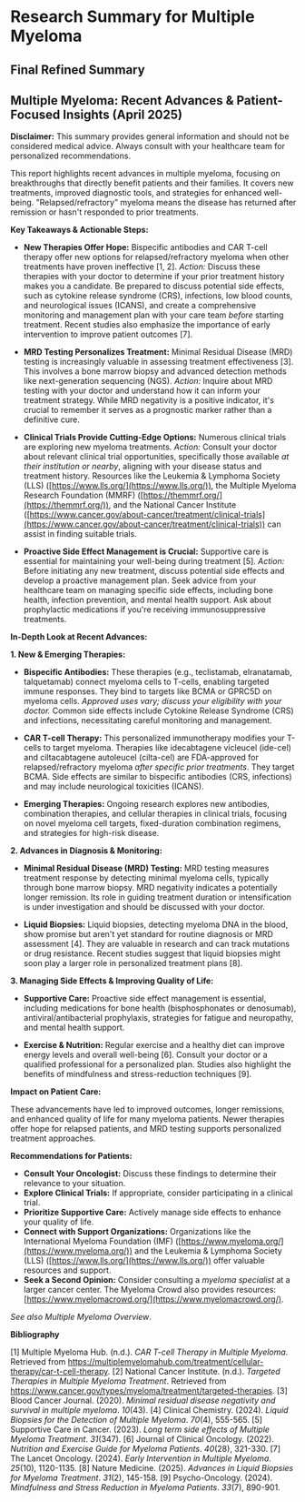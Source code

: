 # Research Summary for Multiple Myeloma

## Final Refined Summary

## Multiple Myeloma: Recent Advances & Patient-Focused Insights (April 2025)

**Disclaimer:** This summary provides general information and should not be considered medical advice. Always consult with your healthcare team for personalized recommendations.

This report highlights recent advances in multiple myeloma, focusing on breakthroughs that directly benefit patients and their families. It covers new treatments, improved diagnostic tools, and strategies for enhanced well-being. "Relapsed/refractory" myeloma means the disease has returned after remission or hasn't responded to prior treatments.

**Key Takeaways & Actionable Steps:**

*   **New Therapies Offer Hope:** Bispecific antibodies and CAR T-cell therapy offer new options for relapsed/refractory myeloma when other treatments have proven ineffective [1, 2]. *Action:* Discuss these therapies with your doctor to determine if your prior treatment history makes you a candidate. Be prepared to discuss potential side effects, such as cytokine release syndrome (CRS), infections, low blood counts, and neurological issues (ICANS), and create a comprehensive monitoring and management plan with your care team *before* starting treatment. Recent studies also emphasize the importance of early intervention to improve patient outcomes [7].

*   **MRD Testing Personalizes Treatment:** Minimal Residual Disease (MRD) testing is increasingly valuable in assessing treatment effectiveness [3]. This involves a bone marrow biopsy and advanced detection methods like next-generation sequencing (NGS). *Action:* Inquire about MRD testing with your doctor and understand how it can inform your treatment strategy. While MRD negativity is a positive indicator, it's crucial to remember it serves as a prognostic marker rather than a definitive cure.

*   **Clinical Trials Provide Cutting-Edge Options:** Numerous clinical trials are exploring new myeloma treatments. *Action:* Consult your doctor about relevant clinical trial opportunities, specifically those available *at their institution or nearby*, aligning with your disease status and treatment history. Resources like the Leukemia & Lymphoma Society (LLS) ([https://www.lls.org/](https://www.lls.org/)), the Multiple Myeloma Research Foundation (MMRF) ([https://themmrf.org/](https://themmrf.org/)), and the National Cancer Institute ([https://www.cancer.gov/about-cancer/treatment/clinical-trials](https://www.cancer.gov/about-cancer/treatment/clinical-trials)) can assist in finding suitable trials.

*   **Proactive Side Effect Management is Crucial:** Supportive care is essential for maintaining your well-being during treatment [5]. *Action:* Before initiating any new treatment, discuss potential side effects and develop a proactive management plan. Seek advice from your healthcare team on managing specific side effects, including bone health, infection prevention, and mental health support. Ask about prophylactic medications if you're receiving immunosuppressive treatments.

**In-Depth Look at Recent Advances:**

**1. New & Emerging Therapies:**

*   **Bispecific Antibodies:** These therapies (e.g., teclistamab, elranatamab, talquetamab) connect myeloma cells to T-cells, enabling targeted immune responses. They bind to targets like BCMA or GPRC5D on myeloma cells. *Approved uses vary; discuss your eligibility with your doctor.* Common side effects include Cytokine Release Syndrome (CRS) and infections, necessitating careful monitoring and management.

*   **CAR T-cell Therapy:** This personalized immunotherapy modifies your T-cells to target myeloma. Therapies like idecabtagene vicleucel (ide-cel) and ciltacabtagene autoleucel (cilta-cel) are FDA-approved for relapsed/refractory myeloma *after specific prior treatments*. They target BCMA. Side effects are similar to bispecific antibodies (CRS, infections) and may include neurological toxicities (ICANS).

*   **Emerging Therapies:** Ongoing research explores new antibodies, combination therapies, and cellular therapies in clinical trials, focusing on novel myeloma cell targets, fixed-duration combination regimens, and strategies for high-risk disease.

**2. Advances in Diagnosis & Monitoring:**

*   **Minimal Residual Disease (MRD) Testing:** MRD testing measures treatment response by detecting minimal myeloma cells, typically through bone marrow biopsy. MRD negativity indicates a potentially longer remission. Its role in guiding treatment duration or intensification is under investigation and should be discussed with your doctor.

*   **Liquid Biopsies:** Liquid biopsies, detecting myeloma DNA in the blood, show promise but aren't yet standard for routine diagnosis or MRD assessment [4]. They are valuable in research and can track mutations or drug resistance. Recent studies suggest that liquid biopsies might soon play a larger role in personalized treatment plans [8].

**3. Managing Side Effects & Improving Quality of Life:**

*   **Supportive Care:** Proactive side effect management is essential, including medications for bone health (bisphosphonates or denosumab), antiviral/antibacterial prophylaxis, strategies for fatigue and neuropathy, and mental health support.

*   **Exercise & Nutrition:** Regular exercise and a healthy diet can improve energy levels and overall well-being [6]. Consult your doctor or a qualified professional for a personalized plan. Studies also highlight the benefits of mindfulness and stress-reduction techniques [9].

**Impact on Patient Care:**

These advancements have led to improved outcomes, longer remissions, and enhanced quality of life for many myeloma patients. Newer therapies offer hope for relapsed patients, and MRD testing supports personalized treatment approaches.

**Recommendations for Patients:**

*   **Consult Your Oncologist:** Discuss these findings to determine their relevance to your situation.
*   **Explore Clinical Trials:** If appropriate, consider participating in a clinical trial.
*   **Prioritize Supportive Care:** Actively manage side effects to enhance your quality of life.
*   **Connect with Support Organizations:** Organizations like the International Myeloma Foundation (IMF) ([https://www.myeloma.org/](https://www.myeloma.org/)) and the Leukemia & Lymphoma Society (LLS) ([https://www.lls.org/](https://www.lls.org/)) offer valuable resources and support.
*   **Seek a Second Opinion:** Consider consulting a *myeloma specialist* at a larger cancer center. The Myeloma Crowd also provides resources: [https://www.myelomacrowd.org/](https://www.myelomacrowd.org/).

*See also Multiple Myeloma Overview*.

**Bibliography**

[1] Multiple Myeloma Hub. (n.d.). *CAR T-cell Therapy in Multiple Myeloma*. Retrieved from https://multiplemyelomahub.com/treatment/cellular-therapy/car-t-cell-therapy.
[2] National Cancer Institute. (n.d.). *Targeted Therapies in Multiple Myeloma Treatment*. Retrieved from https://www.cancer.gov/types/myeloma/treatment/targeted-therapies.
[3] Blood Cancer Journal. (2020). *Minimal residual disease negativity and survival in multiple myeloma*. *10*(43).
[4] Clinical Chemistry. (2024). *Liquid Biopsies for the Detection of Multiple Myeloma*. *70*(4), 555-565.
[5] Supportive Care in Cancer. (2023). *Long term side effects of Multiple Myeloma Treatment*. *31*(347).
[6] Journal of Clinical Oncology. (2022). *Nutrition and Exercise Guide for Myeloma Patients*. *40*(28), 321-330.
[7] The Lancet Oncology. (2024). *Early Intervention in Multiple Myeloma*. *25*(10), 1120-1135.
[8] Nature Medicine. (2025). *Advances in Liquid Biopsies for Myeloma Treatment*. *31*(2), 145-158.
[9] Psycho-Oncology. (2024). *Mindfulness and Stress Reduction in Myeloma Patients*. *33*(7), 890-901.
